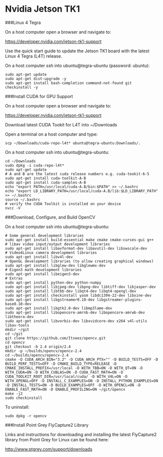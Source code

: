 Nvidia Jetson TK1
=================


###Linux 4 Tegra

On a host computer open a browser and navigate to:

<https://developer.nvidia.com/jetson-tk1-support>

Use the quick start guide to update the Jetson TK1 board with the
latest Linux 4 Tegra (L4T) release.

On a host computer ssh into ubuntu@tegra-ubuntu (password: ubuntu):

```shell
sudo apt-get update
sudo apt-get dist-upgrade -y
sudo apt-get install bash-completion command-not-found git checkinstall -y
```

###Install CUDA for GPU Support

On a host computer open a browser and navigate to:

<https://developer.nvidia.com/jetson-tk1-support>

Download latest CUDA Tookit for L4T into ~/Downloads

Open a terminal on a host computer and type:

```shell
scp ~/Downloads/cuda-repo-l4t* ubuntu@tegra-ubuntu:Downloads/.
```

On a host computer ssh into ubuntu@tegra-ubuntu:

```shell
cd ~/Downloads
sudo dpkg -i cuda-repo-l4t*
sudo apt-get update
# A and B are the latest cuda release numbers e.g. cuda-tookit-6-5
sudo apt-get install cuda-toolkit-A-B
sudo apt-get install cuda-samples-A-B
echo "export PATH=/usr/local/cuda-A.B/bin:$PATH" >> ~/.bashrc
echo "export LD_LIBRARY_PATH=/usr/local/cuda-A.B/lib:$LD_LIBRARY_PATH" >> ~/.bashrc
source ~/.bashrc
# verify the CUDA Toolkit is installed on your device
nvcc -V
```

###Download, Configure, and Build OpenCV

On a host computer ssh into ubuntu@tegra-ubuntu:

```shell
# Some general development libraries
sudo apt-get install build-essential make cmake cmake-curses-gui g++
# libav video input/output development libraries
sudo apt-get install libavformat-dev libavutil-dev libswscale-dev
# Video4Linux camera development libraries
sudo apt-get install libv4l-dev
# OpenGL development libraries (to allow creating graphical windows)
sudo apt-get install libglew-dev libglewmx-dev
# Eigen3 math development libraries
sudo apt-get install libeigen3-dev
# Extras
sudo apt-get install python-dev python-numpy
sudo apt-get install libjpeg-dev libpng-dev libtiff-dev libjasper-dev
sudo apt-get install libtbb-dev libqt4-dev libqt4-opengl-dev
sudo apt-get install checkinstall yasm libdc1394-22-dev libxine-dev
sudo apt-get install libgstreamer0.10-dev libgstreamer-plugins-base0.10-dev
sudo apt-get install libgtk2.0-dev libmp3lame-dev
sudo apt-get install libopencore-amrnb-dev libopencore-amrwb-dev libtheora-dev
sudo apt-get install libvorbis-dev libxvidcore-dev x264 v4l-utils libav-tools
mkdir ~/git
cd ~/git
git clone https://github.com/Itseez/opencv.git
cd opencv
git checkout -b 2.4 origin/2.4
mkdir -p ~/builds/opencv/opencv-2.4
cd ~/builds/opencv/opencv-2.4
cmake -D CUDA_ARCH_BIN="3.2" -D CUDA_ARCH_PTX="" -D BUILD_TESTS=OFF -D BUILD_PERF_TESTS=OFF -D CMAKE_BUILD_TYPE=RELEASE -D CMAKE_INSTALL_PREFIX=/usr/local -D WITH_TBB=ON -D WITH_QT=ON -D WITH_CUDA=ON -D WITH_CUBLAS=ON -D CUDA_FAST_MATH=ON -D CUDA_TOOLKIT_ROOT_DIR=/usr/local/cuda/ -D WITH_V4L=ON -D WITH_OPENGL=OFF -D INSTALL_C_EXAMPLES=ON -D INSTALL_PYTHON_EXAMPLES=ON -D INSTALL_TESTS=ON -D BUILD_EXAMPLES=OFF -D WITH_OPENCL=ON -D ENABLE_FAST_MATH=ON -D ENABLE_PROFILING=ON ~/git/opencv
make -j2
sudo checkinstall
```

To uninstall:

```shell
sudo dpkg -r opencv
```

###Install Point Grey FlyCapture2 Library

Links and instructions for downloading and installing the latest
FlyCapture2 library from Point Grey for Linux can be found here:

<http://www.ptgrey.com/support/downloads>
